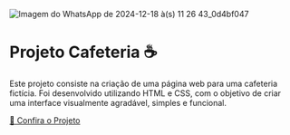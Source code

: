 ![Imagem do WhatsApp de 2024-12-18 à(s) 11 26 43_0d4bf047](https://github.com/user-attachments/assets/5adb0377-ba5e-47ae-ab0d-ce3a4e5bfb47)
<div>
  <h1>Projeto Cafeteria ☕</h1>
  <p>Este projeto consiste na criação de uma página web para uma cafeteria fictícia. Foi desenvolvido utilizando HTML e CSS, com o objetivo de criar uma interface visualmente agradável, simples e funcional.</p>
  <a href="https://cafeteria-eosin.vercel.app/" target="_blank">🔗 Confira o Projeto</a>
</div>
